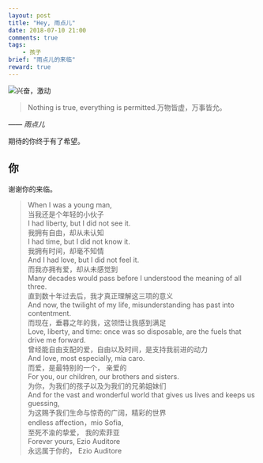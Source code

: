 ```yaml
---
layout: post
title: "Hey, 雨点儿"
date: 2018-07-10 21:00
comments: true
tags:
	- 孩子
brief: "雨点儿的来临"
reward: true
---
```


![兴奋，激动](/assets/blogImg/01.JPG)     
> Nothing is true, everything is permitted.万物皆虚，万事皆允。        

*—— 雨点儿*
<!-- more -->

期待的你终于有了希望。

## **你**

谢谢你的来临。


> When I was a young man,              
> 当我还是个年轻的小伙子                
> I had liberty, but I did not see it.                 
> 我拥有自由，却从未认知                  
> I had time, but I did not know it.                   
> 我拥有时间，却毫不知情                   
> And I had love, but I did not feel it.                   
> 而我亦拥有爱，却从未感觉到                   
> Many decades would pass before I understood the meaning of all three.                   
> 直到数十年过去后，我才真正理解这三项的意义                   
> And now, the twilight of my life, misunderstanding has past into contentment.                   
> 而现在，垂暮之年的我，这领悟让我感到满足                   
> Love, liberty, and time: once was so disposable, are the fuels that drive me forward.                   
> 曾经能自由支配的爱，自由以及时间，是支持我前进的动力                   
> And love, most especially, mia caro.                   
> 而爱，是最特别的一个， 亲爱的                   
> For you, our children, our brothers and sisters.                   
> 为你，为我们的孩子以及为我们的兄弟姐妹们                   
> And for the vast and wonderful world that gives us lives and keeps us guessing,                   
> 为这赐予我们生命与惊奇的广阔，精彩的世界                   
> endless affection，mio Sofia,                   
> 至死不渝的挚爱， 我的索菲亚                   
> Forever yours, Ezio Auditore                   
> 永远属于你的， Ezio Auditore                   
